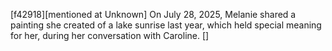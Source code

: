 [f42918][mentioned at Unknown] On July 28, 2025, Melanie shared a painting she created of a lake sunrise last year, which held special meaning for her, during her conversation with Caroline. []
